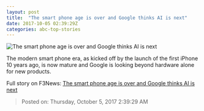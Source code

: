 ```yaml
---
layout: post
title:  "The smart phone age is over and Google thinks AI is next"
date: 2017-10-05 02:39:29Z
categories: abc-top-stories
---
```


![The smart phone age is over and Google thinks AI is next](http://www.abc.net.au/news/image/9018738-1x1-700x700.jpg)

The modern smart phone era, as kicked off by the launch of the first iPhone 10 years ago, is now mature and Google is looking beyond hardware alone for new products.


Full story on F3News: [The smart phone age is over and Google thinks AI is next](http://www.f3nws.com/n/ufC3uC)

> Posted on: Thursday, October 5, 2017 2:39:29 AM
